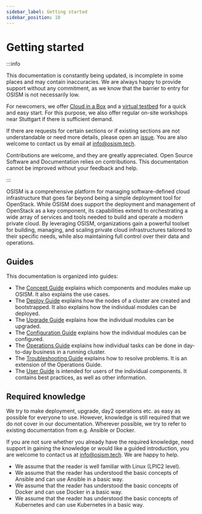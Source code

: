 ```yaml
---
sidebar_label: Getting started
sidebar_position: 10
---
```


# Getting started

:::info

This documentation is constantly being updated, is incomplete in some places
and may contain inaccuracies. We are always happy to provide support without
any commitment, as we know that the barrier to entry for OSISM is not necessarily
low.

For newcomers, we offer [Cloud in a Box](./cloud-in-a-box/) and a
[virtual testbed](./testbed/) for a quick and easy start. For this purpose,
we also offer regular on-site workshops near Stuttgart if there is sufficient demand.

If there are requests for certain sections or if existing sections are not
understandable or need more details, please open an [issue](https://github.com/osism/issues/issues).
You are also welcome to contact us by email at [info@osism.tech](mailto:info@osism.tech).

Contributions are welcome, and they are greatly appreciated. Open Source Software
and Documentation relies on contributions. This documentation cannot be improved
without your feedback and help.

:::

OSISM is a comprehensive platform for managing software-defined cloud infrastructure that goes far beyond being a simple deployment tool for OpenStack. While OSISM does support the deployment and management of OpenStack as a key component, its capabilities extend to orchestrating a wide array of services and tools needed to build and operate a modern private cloud. By leveraging OSISM, organizations gain a powerful toolset for building, managing, and scaling private cloud infrastructures tailored to their specific needs, while also maintaining full control over their data and operations.

## Guides

This documentation is organized into guides:

* The [Concept Guide](./guides/concept-guide/) explains which components and modules make up OSISM. It also
  explains the use cases.
* The [Deploy Guide](./guides/deploy-guide/) explains how the nodes of a cluster are created and bootstrapped.
  It also explains how the individual modules can be deployed.
* The [Upgrade Guide](./guides/upgrade-guide/) explains how the individual modules can be upgraded.
* The [Configuration Guide](./guides/configuration-guide/) explains how the individual modules can be
  configured.
* The [Operations Guide](./guides/operations-guide/) explains how individual tasks can be done in
  day-to-day business in a running cluster.
* The [Troubleshooting Guide](./guides/troubleshooting-guide/) explains how to resolve problems.
  It is an extension of the Operations Guide.
* The [User Guide](./guides/user-guide/) is intended for users of the individual components. It contains
  best practices, as well as other information.

## Required knowledge

We try to make deployment, upgrade, day2 operations etc. as easy as possible for everyone
to use. However, knowledge is still required that we do not cover in our documentation.
Wherever possible, we try to refer to existing documentation from e.g. Ansible or Docker.

If you are not sure whether you already have the required knowledge, need support in
gaining the knowledge or would like a guided introduction, you are welcome to contact
us at [info@osism.tech](mailto:info@osism.tech). We are happy to help.

* We assume that the reader is well familiar with Linux (LPIC2 level).
* We assume that the reader has understood the basic concepts of Ansible
  and can use Ansible in a basic way.
* We assume that the reader has understood the basic concepts of Docker
  and can use Docker in a basic way.
* We assume that the reader has understood the basic concepts of Kubernetes
  and can use Kubernetes in a basic way.
